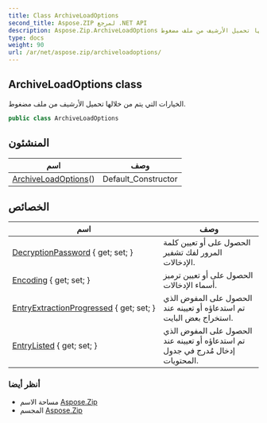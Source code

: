 ```yaml
---
title: Class ArchiveLoadOptions
second_title: Aspose.ZIP لمرجع .NET API
description: Aspose.Zip.ArchiveLoadOptions فصل. الخيارات التي يتم من خلالها تحميل الأرشيف من ملف مضغوط.
type: docs
weight: 90
url: /ar/net/aspose.zip/archiveloadoptions/
---
```

## ArchiveLoadOptions class

الخيارات التي يتم من خلالها تحميل الأرشيف من ملف مضغوط.

```csharp
public class ArchiveLoadOptions
```

## المنشئون

| اسم | وصف |
| --- | --- |
| [ArchiveLoadOptions](archiveloadoptions/)() | Default_Constructor |

## الخصائص

| اسم | وصف |
| --- | --- |
| [DecryptionPassword](../../aspose.zip/archiveloadoptions/decryptionpassword/) { get; set; } | الحصول على أو تعيين كلمة المرور لفك تشفير الإدخالات. |
| [Encoding](../../aspose.zip/archiveloadoptions/encoding/) { get; set; } | الحصول على أو تعيين ترميز أسماء الإدخالات. |
| [EntryExtractionProgressed](../../aspose.zip/archiveloadoptions/entryextractionprogressed/) { get; set; } | الحصول على المفوض الذي تم استدعاؤه أو تعيينه عند استخراج بعض البايت. |
| [EntryListed](../../aspose.zip/archiveloadoptions/entrylisted/) { get; set; } | الحصول على المفوض الذي تم استدعاؤه أو تعيينه عند إدخال مُدرج في جدول المحتويات. |

### أنظر أيضا

* مساحة الاسم [Aspose.Zip](../../aspose.zip/)
* المجسم [Aspose.Zip](../../)


